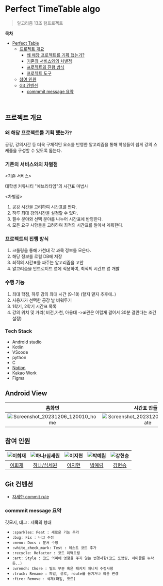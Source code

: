 # Perfect TimeTable algo
> 알고리즘 13조 텀프로젝트

**목차**
- [Perfect Table](#perfect-table)
  - [프로젝트 개요](#프로젝트-개요)
    - [왜 해당 프로젝트를 기획 했는가?](#왜-해당-프로젝트를-기획-했는가)
    - [기존의 서비스와의 차별점](#기존의-서비스와의-차별점)
    - [프로젝트의 진행 방식](#프로젝트의-진행-방식)
    - [프로젝트 도구](#프로젝트-도구)
  - [참여 인원](#참여-인원)
  - [Git 컨벤션](#git-컨벤션)
    - [commmit message 요약](#commmit-message-요약)

<br>

## 프로젝트 개요
### 왜 해당 프로젝트를 기획 했는가?

공강, 강의시간 등 더욱 구체적인 요소를 반영한 알고리즘을 통해 학생들이 쉽게 강의 스케줄을 구성할 수 있도록 돕는다. 

### 기존의 서비스와의 차별점
<기존 서비스>

대학생 커뮤니티 "에브리타임"의 시간표 마법사

<차별점>
1. 공강 시간을 고려하여 시간표를 짠다.
2. 하루 최대 강의시간을 설정할 수 있다.
3. 필수 분야와 선택 분야를 나누어 시간표에 반영한다.
4. 모든 요구 사항들을 고려하여 최적의 시간표를 알아서 계획한다.
   
### 프로젝트의 진행 방식
1. 크롤링을 통해 가천대 각 과목 정보를 모은다.
2. 해당 정보를 로컬 DB에 저장
3. 최적의 시간표를 짜주는 알고리즘을 고안
4. 알고리즘을 안드로이드 앱에 적용하여, 최적의 시간표 앱 개발

### 수행 기능 
1. 최대 학점, 하루 강의 최대 시간 (9-18) (할지 말지 추후에..)
2. 사용자가 선택한 공강 날 비워두기
3. 1학기, 2학기 시간표 목록
4. 강의 위치 및 거리( 비전,가천, 아융대 ->ai관은 어렵게 걸어서 30분 걸린다는 조건 설정)


### Tech Stack
- Android studio
- Kotlin
- VScode
- python
- C
- [Notion](https://radial-morocco-c4c.notion.site/a6871f705c3f48738ec1621ad21e17fa?v=4498f4a8b63c4d9b840d5fa85d887b7c&pvs=4)
- Kakao Work
- Figma

## Android View
| 홈화면 | 시간표 만들기 | 설정 | 시간표 만들어진 모습 |
|:---:|:---:|:---:|:---:|
| ![Screenshot_20231206_120010_home](https://github.com/GC-Project-Space/Perfect_TimeTable_AOS/assets/105415118/2dc6885f-0154-4873-844e-3972dfb8abc6)|![Screenshot_20231206_120118_create](https://github.com/GC-Project-Space/Perfect_TimeTable_AOS/assets/105415118/11ec82fd-4e20-4f81-bace-1c379c2c929a)|![Screenshot_20231206_120727](https://github.com/GC-Project-Space/Perfect_TimeTable_AOS/assets/105415118/6b6768ec-e4e9-4c23-b7d6-132007b35ae4)| ![Screenshot_20231206_120210_created](https://github.com/GC-Project-Space/Perfect_TimeTable_AOS/assets/105415118/d6e33ac7-4970-4e3e-800a-83ae8b454ede)|

## 참여 인원
<center>

|![이희재](https://avatars.githubusercontent.com/u/83583699?v=4)|![하나/심세원](https://avatars.githubusercontent.com/u/105415118?v=4)|![이지현]()|![박예림]()|![강현승]()|
|:---:|:---:|:---:|:---:|:---:|
|[이희재](https://github.com/Heejae-L)|[하나/심세원](https://github.com/ShimFFF)|[이지현]()|[박예림]()|[강현승]()|

</center>

## Git 컨벤션
- [자세한 commit rule](https://github.com/GC-Project-Space/Convention/blob/main/forGithub/commit.md)

### commmit message 요약
깃모지, 태그 : 제목의 형태
- `:sparkles: Feat : 새로운 기능 추가`
- `:bug: Fix : 버그 수정`
- `:memo: Docs : 문서 수정`
- `:white_check_mark: Test : 테스트 코드 추가`
- `:recycle: Refactor : 코드 리팩토링`
- `:art: Style : 코드 의미에 영향을 주지 않는 변경사항(코드 포맷팅, 세미콜론 누락 등..)`
- `:wrench: Chore : 빌드 부분 혹은 패키지 매니저 수정사항`
- `:truck: Rename : 파일, 경로, route를 옮기거나 이름 변경`
- `:fire: Remove : 삭제(파일, 코드)`
